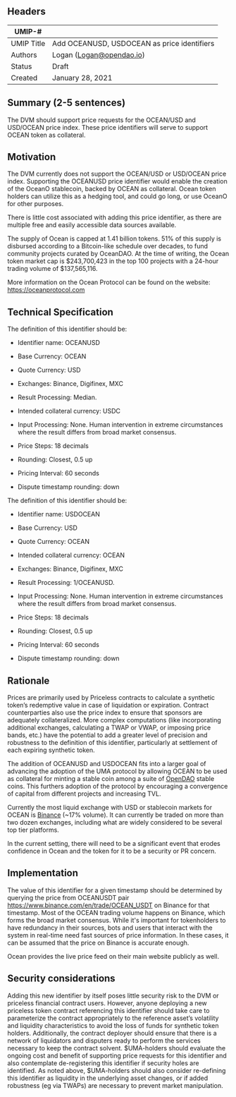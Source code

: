 ## Headers
| UMIP-#    |                                                                                                                                          |
|------------|------------------------------------------------------------------------------------------------------------------------------------------|
| UMIP Title | Add OCEANUSD, USDOCEAN as price identifiers              |
| Authors    | Logan (Logan@opendao.io)|
| Status     | Draft                                                                                                                                 |
| Created    | January 28, 2021                                                                                                                           |

## Summary (2-5 sentences)
The DVM should support price requests for the OCEAN/USD and USD/OCEAN price index. These price identifiers will serve to support OCEAN token as collateral.


## Motivation
The DVM currently does not support the OCEAN/USD or USD/OCEAN price index.
Supporting the OCEANUSD price identifier would enable the creation of the OceanO stablecoin, backed by OCEAN as collateral. Ocean token holders can utilize this as a hedging tool, and could go long, or use OceanO for other purposes.

There is little cost associated with adding this price identifier, as there are multiple free and easily accessible data sources available.

The supply of Ocean is capped at 1.41 billion tokens. 51% of this supply is disbursed according to a Bitcoin-like schedule over decades, to fund community projects curated by OceanDAO. At the time of writing, the Ocean token market cap is $243,700,423 in the top 100 projects with a 24-hour trading volume of $137,565,116. 

More information on the Ocean Protocol can be found on the website: https://oceanprotocol.com


## Technical Specification
The definition of this identifier should be:
- Identifier name: OCEANUSD
- Base Currency: OCEAN
- Quote Currency: USD
- Exchanges: Binance, Digifinex, MXC
- Result Processing: Median.
- Intended collateral currency: USDC
- Input Processing: None. Human intervention in extreme circumstances where the result differs from broad market consensus.
- Price Steps: 18 decimals

- Rounding: Closest, 0.5 up
- Pricing Interval: 60 seconds
- Dispute timestamp rounding: down

The definition of this identifier should be:
- Identifier name: USDOCEAN
- Base Currency: USD
- Quote Currency: OCEAN
- Intended collateral currency: OCEAN
- Exchanges: Binance, Digifinex, MXC
- Result Processing: 1/OCEANUSD.
- Input Processing: None. Human intervention in extreme circumstances where the result differs from broad market consensus.
- Price Steps: 18 decimals

- Rounding: Closest, 0.5 up
- Pricing Interval: 60 seconds
- Dispute timestamp rounding: down


## Rationale

Prices are primarily used by Priceless contracts to calculate a synthetic token’s redemptive value in case of liquidation or expiration. Contract counterparties also use the price index to ensure that sponsors are adequately collateralized. More complex computations (like incorporating additional exchanges, calculating a TWAP or VWAP, or imposing price bands, etc.) have the potential to add a greater level of precision and robustness to the definition of this identifier, particularly at settlement of each expiring synthetic token.

The addition of OCEANUSD  and USDOCEAN fits into a larger goal of advancing the adoption of the UMA protocol by allowing OCEAN to be used as collateral for minting a stable coin among a suite of [OpenDAO](https://opendao.io) stable coins. This furthers adoption of the protocol by encouraging a convergence of capital from different projects and increasing TVL.

Currently the most liquid exchange with USD or stablecoin markets for OCEAN is [Binance](https://www.binance.com/en/trade/OCEAN_USDT) (~17% volume). It can currently be traded on more than two dozen exchanges, including what are widely considered to be several top tier platforms.

In the current setting, there will need to be a significant event that erodes confidence in Ocean and the token for it to be a security or PR concern. 


## Implementation

The value of this identifier for a given timestamp should be determined by querying the price from OCEANUSDT pair https://www.binance.com/en/trade/OCEAN_USDT on Binance for that timestamp. Most of the OCEAN trading volume happens on Binance, which forms the broad market consensus. 
While it's important for tokenholders to have redundancy in their sources, bots and users that interact with the system in real-time need fast sources of price information. In these cases, it can be assumed that the price on Binance is accurate enough.

Ocean provides the live price feed on their main website publicly as well.


## Security considerations

Adding this new identifier by itself poses little security risk to the DVM or priceless financial contract users. However, anyone deploying a new priceless token contract referencing this identifier should take care to parameterize the contract appropriately to the reference asset’s volatility and liquidity characteristics to avoid the loss of funds for synthetic token holders. Additionally, the contract deployer should ensure that there is a network of liquidators and disputers ready to perform the services necessary to keep the contract solvent.
$UMA-holders should evaluate the ongoing cost and benefit of supporting price requests for this identifier and also contemplate de-registering this identifier if security holes are identified. As noted above, $UMA-holders should also consider re-defining this identifier as liquidity in the underlying asset changes, or if added robustness (eg via TWAPs) are necessary to prevent market manipulation.
